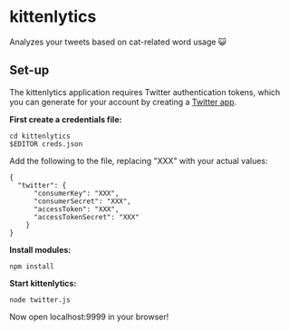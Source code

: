 # kittenlytics
Analyzes your tweets based on cat-related word usage 😺

## Set-up

The kittenlytics application requires Twitter authentication tokens, which
you can generate for your account by creating a
[Twitter app](https://apps.twitter.com/).


**First create a credentials file:**

```
cd kittenlytics
$EDITOR creds.json
```

Add the following to the file, replacing "XXX" with your actual values:

```
{
  "twitter": {
      "consumerKey": "XXX",
      "consumerSecret": "XXX",
      "accessToken": "XXX",
      "accessTokenSecret": "XXX"
    }
}

```

**Install modules:**

`npm install`

**Start kittenlytics:**

`node twitter.js`

Now open localhost:9999 in your browser!
